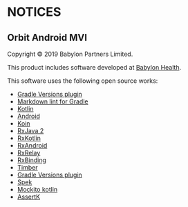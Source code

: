 # NOTICES

## Orbit Android MVI

Copyright &copy; 2019 Babylon Partners Limited.

This product includes software developed at [Babylon Health](http://www.babylonhealth.com/).

This software uses the following open source works:

- [Gradle Versions plugin](https://github.com/ben-manes/gradle-versions-plugin)
- [Markdown lint for Gradle](https://github.com/appmattus/markdown-lint)
- [Kotlin](https://github.com/JetBrains/kotlin)
- [Android](https://developer.android.com)
- [Koin](https://insert-koin.io/)
- [RxJava 2](https://github.com/ReactiveX/RxJava)
- [RxKotlin](https://github.com/ReactiveX/RxKotlin)
- [RxAndroid](https://github.com/ReactiveX/RxAndroid)
- [RxRelay](https://github.com/JakeWharton/RxRelay)
- [RxBinding](https://github.com/JakeWharton/RxBinding)
- [Timber](https://github.com/JakeWharton/timber)
- [Gradle Versions plugin](https://github.com/ben-manes/gradle-versions-plugin)
- [Spek](https://www.spekframework.org/)
- [Mockito kotlin](https://github.com/nhaarman/mockito-kotlin)
- [AssertK](https://github.com/willowtreeapps/assertk)
